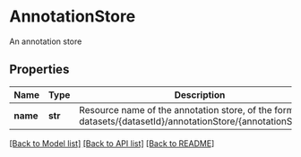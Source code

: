 # AnnotationStore

An annotation store
## Properties
Name | Type | Description | Notes
------------ | ------------- | ------------- | -------------
**name** | **str** | Resource name of the annotation store, of the form datasets/{datasetId}/annotationStore/{annotationStoreId} | [optional] [readonly] 

[[Back to Model list]](../README.md#documentation-for-models) [[Back to API list]](../README.md#documentation-for-api-endpoints) [[Back to README]](../README.md)


